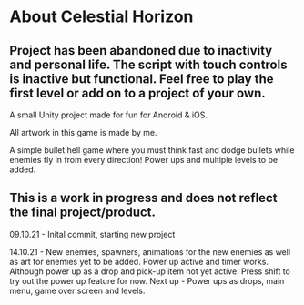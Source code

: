 # About Celestial Horizon
## Project has been abandoned due to inactivity and personal life. The script with touch controls is inactive but functional. Feel free to play the first level or add on to a project of your own.

A small Unity project made for fun for Android & iOS.

All artwork in this game is made by me.

A simple bullet hell game where you must think fast and dodge bullets while enemies fly in from every direction!
Power ups and multiple levels to be added.

## This is a work in progress and does not reflect the final project/product.


09.10.21 - Inital commit, starting new project

14.10.21 - New enemies, spawners, animations for the new enemies as well as art for enemies yet to be added. Power up active and timer works. Although power up as a drop and pick-up item not yet active. Press shift to try out the power up feature for now. Next up - Power ups as drops, main menu, game over screen and levels.
